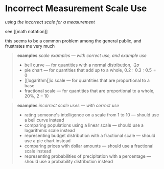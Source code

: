 # Incorrect Measurement Scale Use

_using the incorrect scale for a measurement_

see [[math notation]]

this seems to be a common problem among the general public, and frustrates me very much

> **examples** _scale examples &mdash; with correct use, and example use_
>
> - bell curve &mdash; for quantities with a normal distribution, $\cdot 2 \sigma$
> - pie chart &mdash; for quantities that add up to a whole, $0.2 : 0.3 : 0.5 = 0$
> - [[logarithm]]ic scale &mdash; for quantities that are proportional to a base
> - fractional scale &mdash; for quantities that are proportional to a whole, $20 \%$, $2 - 10$

> **examples** _incorrect scale uses &mdash; with correct use_
>
> - rating someone's intelligence on a scale from 1 to 10 &mdash; should use a bell curve instead
> - comparing populations using a linear scale &mdash; should use a logarithmic scale instead
> - representing budget distribution with a fractional scale &mdash; should use a pie chart instead
> - comparing prices with dollar amounts &mdash; should use a fractional scale instead
> - representing probabilities of precipitation with a percentage &mdash; should use a probability distribution instead
